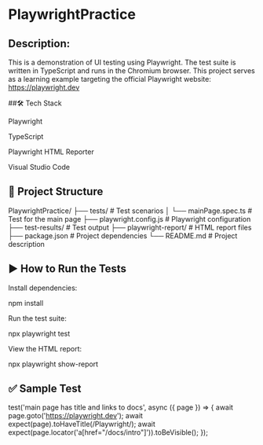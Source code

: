 # PlaywrightPractice

## Description:
This is a demonstration of UI testing using Playwright. The test suite is written in TypeScript and runs in the Chromium browser. This project serves as a learning example targeting the official Playwright website: https://playwright.dev

##🛠️ Tech Stack

Playwright

TypeScript

Playwright HTML Reporter

Visual Studio Code

## 📁 Project Structure
PlaywrightPractice/
├── tests/ # Test scenarios
│ └── mainPage.spec.ts # Test for the main page
├── playwright.config.js # Playwright configuration
├── test-results/ # Test output
├── playwright-report/ # HTML report files
├── package.json # Project dependencies
└── README.md # Project description

## ▶️ How to Run the Tests

Install dependencies:

npm install


Run the test suite:

npx playwright test


View the HTML report:

npx playwright show-report

## ✅ Sample Test
test('main page has title and links to docs', async ({ page }) => {
  await page.goto('https://playwright.dev');
  await expect(page).toHaveTitle(/Playwright/);
  await expect(page.locator('a[href="/docs/intro"]')).toBeVisible();
});
